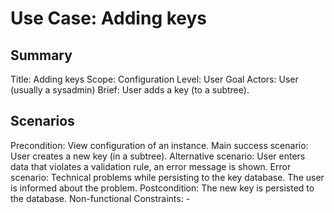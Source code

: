 # Use Case: Adding keys

## Summary

Title: Adding keys
Scope: Configuration
Level: User Goal
Actors: User (usually a sysadmin)
Brief: User adds a key (to a subtree).

## Scenarios

Precondition: View configuration of an instance.
Main success scenario: User creates a new key (in a subtree).
Alternative scenario: User enters data that violates a validation rule, an error
  message is shown.
Error scenario: Technical problems while persisting to the key database. The
  user is informed about the problem.
Postcondition: The new key is persisted to the database.
Non-functional Constraints: -
